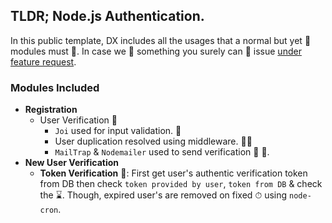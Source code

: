## TLDR; Node.js Authentication. 

In this public template, DX includes all the usages that a normal but yet 🔐 modules must 🚀. In case we 👀 something you surely can 🤌 issue [under feature request](https://github.com/theboringschool/NodeJS-Auth/issues/new/choose).

### Modules Included
* **Registration**
  * User Verification 🪪
    * `Joi` used for input validation. 🧪
    * User duplication resolved using middleware. 👯‍♂️
    * `MailTrap` & `Nodemailer` used to send verification 🔑 📨.
* **New User Verification**
  * **Token Verification** 📌: First get user's authentic verification token from DB then check `token provided by user`, `token from DB` & check the ⌛️. Though, expired user's are removed on fixed ⏱ using `node-cron`.